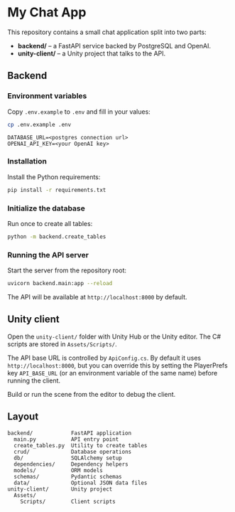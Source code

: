 # My Chat App

This repository contains a small chat application split into two parts:

* **backend/** – a FastAPI service backed by PostgreSQL and OpenAI.
* **unity-client/** – a Unity project that talks to the API.

## Backend

### Environment variables
Copy `.env.example` to `.env` and fill in your values:

```bash
cp .env.example .env
```

```
DATABASE_URL=<postgres connection url>
OPENAI_API_KEY=<your OpenAI key>
```

### Installation

Install the Python requirements:

```bash
pip install -r requirements.txt
```

### Initialize the database

Run once to create all tables:

```bash
python -m backend.create_tables
```

### Running the API server

Start the server from the repository root:

```bash
uvicorn backend.main:app --reload
```

The API will be available at `http://localhost:8000` by default.

## Unity client

Open the `unity-client/` folder with Unity Hub or the Unity editor. The C# scripts
are stored in `Assets/Scripts/`.

The API base URL is controlled by `ApiConfig.cs`. By default it uses
`http://localhost:8000`, but you can override this by setting the PlayerPrefs
key `API_BASE_URL` (or an environment variable of the same name) before
running the client.

Build or run the scene from the editor to debug the client.

## Layout

```
backend/            FastAPI application
  main.py           API entry point
  create_tables.py  Utility to create tables
  crud/             Database operations
  db/               SQLAlchemy setup
  dependencies/     Dependency helpers
  models/           ORM models
  schemas/          Pydantic schemas
  data/             Optional JSON data files
unity-client/       Unity project
  Assets/
    Scripts/        Client scripts
```
